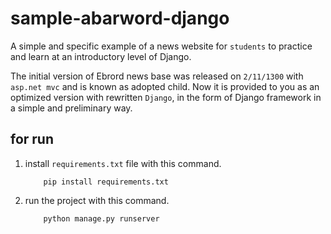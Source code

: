 # sample-abarword-django

A simple and specific example of a news website for `students` to practice and learn at an introductory level of Django.

The initial version of Ebrord news base was released on `2/11/1300` with `asp.net mvc` and is known as adopted child. Now it is provided to you as an optimized version with rewritten `Django`, in the form of Django framework in a simple and preliminary way.

## for run

1. install `requirements.txt` file with this command.
    ```
        pip install requirements.txt
    ```
2. run the project with this command.
    ```
        python manage.py runserver
    ```